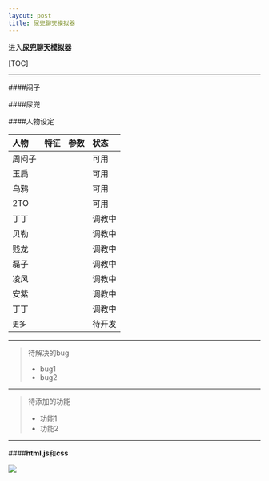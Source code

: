 ```yaml
---
layout: post
title: 尿兜聊天模拟器
---
```



进入<a href="{{ site.baseurl }}/menzi/html/menzi.html">**尿兜聊天模拟器**</a>

[TOC]

-------------

####闷子

####尿兜

####人物设定


 | 人物| 特征| 参数|状态|
 | :-------| :---- | :--- |:----|
 | 周闷子|  |      |可用|
 | 玉扃|   |   |可用|
 | 乌鸦|    |   |可用|
 |2TO|  |  |可用|
 |丁丁| | |调教中|
 |贝勒| | |调教中|
 |贱龙| | |调教中|
 |磊子| | |调教中|
 |凌风| | |调教中|
 |安紫| | |调教中|
 |丁丁| | |调教中|
 |`更多`| | |待开发|


---

> 待解决的bug
> 
> - bug1
> - bug2

---

>待添加的功能
>
> - 功能1
> - 功能2

---

####**html**,**js**和**css**

![](http://f.hiphotos.baidu.com/image/pic/item/f9198618367adab40f42e95e89d4b31c8701e419.jpg)